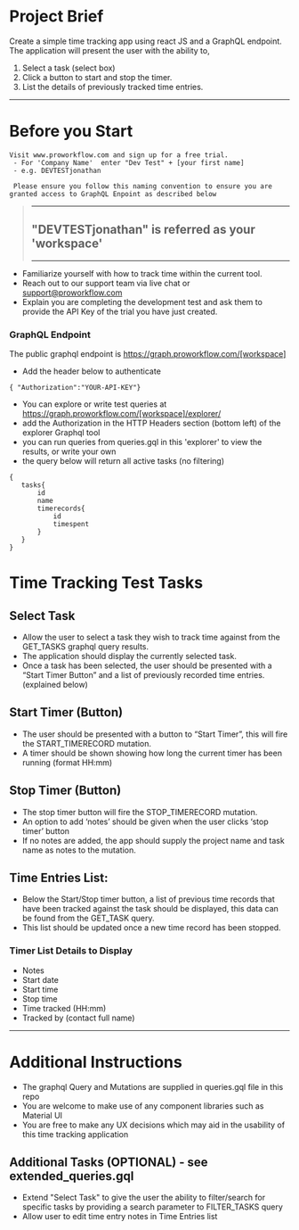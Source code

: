 # Project Brief

Create a simple time tracking app using react JS and a GraphQL endpoint. The application will present the user with the ability to,

1) Select a task (select box)
2) Click a button to start and stop the timer.
3) List the details of previously tracked time entries.

---
# Before you Start

    Visit www.proworkflow.com and sign up for a free trial.  
     - For 'Company Name'  enter "Dev Test" + [your first name]
     - e.g. DEVTESTjonathan
    
     Please ensure you follow this naming convention to ensure you are granted access to GraphQL Enpoint as described below
    
   
   > ---
   > ## "DEVTESTjonathan" is referred as your 'workspace' 
   > ---

- Familiarize yourself with how to track time within the current tool.
- Reach out to our support team via live chat or support@proworkflow.com
- Explain you are completing the development test and ask them to provide the API Key of the trial you have just created.

### GraphQL Endpoint
The public graphql endpoint is https://graph.proworkflow.com/[workspace]

-	Add the header below to authenticate 
```
{ "Authorization":"YOUR-API-KEY"}
``` 
-	You can explore or write test queries at https://graph.proworkflow.com/[workspace]/explorer/
-	add the Authorization in the HTTP Headers section (bottom left) of the explorer Graphql tool
- you can run queries from queries.gql in this 'explorer' to view the results, or write your own
- the query below will return all active tasks (no filtering)
 ```
{
    tasks{
        id 
        name 
        timerecords{
            id 
            timespent
        }
    }
}  
```

# Time Tracking Test Tasks

## Select Task
- Allow the user to select a task they wish to track time against from the GET_TASKS graphql query results.
- The application should display the currently selected task.
- Once a task has been selected, the user should be presented with a “Start Timer Button” and a list of previously recorded time entries. (explained below)

## Start Timer (Button)
-	The user should be presented with a button to “Start Timer”, this will fire the START_TIMERECORD mutation.  
-	A timer should be shown showing how long the current timer has been running (format HH:mm)

## Stop Timer (Button)
-	The stop timer button will fire the STOP_TIMERECORD mutation. 
-	An option to add ‘notes’ should be given when the user clicks ‘stop timer’ button
-	If no notes are added, the app should supply the project name and task name as notes to the mutation.

## Time Entries List:
-	Below the Start/Stop timer button, a list of previous time records that have been tracked against the task should be displayed, this data can be found from the GET_TASK query.
-	This list should be updated once a new time record has been stopped.

### Timer List Details to Display
-   Notes
-	Start date
-	Start time
-	Stop time
-	Time tracked (HH:mm)
-   Tracked by (contact full name)

---
# Additional Instructions 
- The graphql Query and Mutations are supplied in queries.gql file in this repo
- You are welcome to make use of any component libraries such as Material UI
- You are free to make any UX decisions which may aid in the usability of this time tracking application

## Additional Tasks (OPTIONAL) - see extended_queries.gql
-	Extend "Select Task" to give the user the ability to filter/search for specific tasks by providing a search parameter to FILTER_TASKS query
-	Allow user to edit time entry notes in Time Entries list
